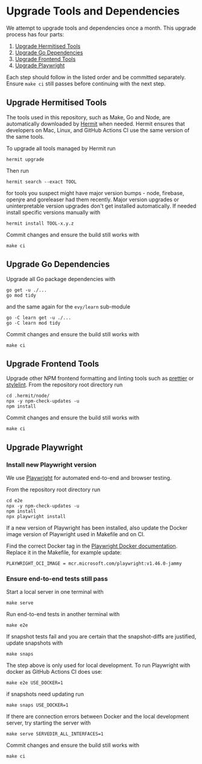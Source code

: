 # Upgrade Tools and Dependencies

We attempt to upgrade tools and dependencies once a month. This upgrade process
has four parts:

1. [Upgrade Hermitised Tools](#upgrade-hermitised-tools)
2. [Upgrade Go Dependencies](#upgrade-go-dependencies)
3. [Upgrade Frontend Tools](#upgrade-frontend-tools)
4. [Upgrade Playwright](#upgrade-playwright)

Each step should follow in the listed order and be committed separately. Ensure
`make ci` still passes before continuing with the next step.

[Go Dependencies]: https://go.dev/doc/modules/managing-dependencies
[NPM]: https://www.npmjs.com/

## Upgrade Hermitised Tools

The tools used in this repository, such as Make, Go and Node, are
automatically downloaded by [Hermit] when needed. Hermit ensures that
developers on Mac, Linux, and GitHub Actions CI use the same version of
the same tools.

[Hermit]: https://cashapp.github.io/hermit/

To upgrade all tools managed by Hermit run

    hermit upgrade

Then run

    hermit search --exact TOOL

for tools you suspect might have major version bumps - node, firebase,
openjre and goreleaser had them recently. Major version upgrades or
uninterpretable version upgrades don't get installed automatically. If
needed install specific versions manually with

    hermit install TOOL-x.y.z

Commit changes and ensure the build still works with

    make ci

## Upgrade Go Dependencies

Upgrade all Go package dependencies with

    go get -u ./...
    go mod tidy

and the same again for the `evy/learn` sub-module

    go -C learn get -u ./...
    go -C learn mod tidy

Commit changes and ensure the build still works with

    make ci

## Upgrade Frontend Tools

Upgrade other NPM frontend formatting and linting tools such as [prettier] or
[stylelint]. From the repository root directory run

    cd .hermit/node/
    npx -y npm-check-updates -u
    npm install

Commit changes and ensure the build still works with

    make ci

[prettier]: https://prettier.io/
[stylelint]: https://stylelint.io/

## Upgrade Playwright

### Install new Playwright version

We use [Playwright] for automated end-to-end and browser testing.

From the repository root directory run

    cd e2e
    npx -y npm-check-updates -u
    npm install
    npx playwright install

If a new version of Playwright has been installed, also update the Docker image
version of Playwright used in Makefile and on CI.

Find the correct Docker tag in the [Playwright Docker documentation]. Replace it
in the Makefile, for example update:

    PLAYWRIGHT_OCI_IMAGE = mcr.microsoft.com/playwright:v1.46.0-jammy

### Ensure end-to-end tests still pass

Start a local server in one terminal with

    make serve

Run end-to-end tests in another terminal with

    make e2e

If snapshot tests fail and you are certain that the snapshot-diffs are
justified, update snapshots with

    make snaps

The step above is only used for local development. To run Playwright with docker
as GitHub Actions CI does use:

    make e2e USE_DOCKER=1

if snapshots need updating run

    make snaps USE_DOCKER=1

If there are connection errors between Docker and the local development server,
try starting the server with

    make serve SERVEDIR_ALL_INTERFACES=1

Commit changes and ensure the build still works with

    make ci

[Playwright]: https://playwright.dev/
[Playwright Docker documentation]: https://playwright.dev/docs/docker

